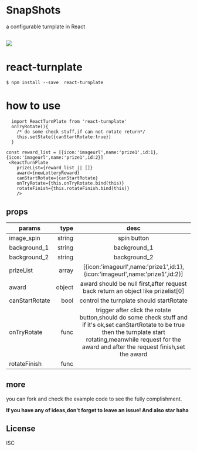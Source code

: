 # SnapShots

a configurable turnplate in React

![](https://user-gold-cdn.xitu.io/2019/5/18/16ac949855bdd316?w=360&h=360&f=gif&s=4345398)
---

# react-turnplate

```
$ npm install --save  react-turnplate
```

# how to use
```
  import ReactTurnPlate from 'react-turnplate'
  onTryRotate(){
    /* do some check stuff,if can not rotate return*/
    this.setState({canStartRotate:true})
  }

const reward_list = [{icon:'imageurl',name:'prize1',id:1},{icon:'imageurl',name:'prize1',id:2}]
 <ReactTurnPlate
    prizeList={reward_list || []}
    award={newLotteryReward}
    canStartRotate={canStartRotate}
    onTryRotate={this.onTryRotate.bind(this)}
    rotateFinish={this.rotateFinish.bind(this)}
    />
```

## props 

| params        | type   |  desc  |
| --------   | -----:  | :----:  |
| image_spin | string | spin button|
| background_1 | string | background_1|
| background_2 | string | background_2|
| prizeList     | array |  [{icon:'imageurl',name:'prize1',id:1},{icon:'imageurl',name:'prize1',id:2}]    |
| award        |   object  | award should be null first,after request  back return an object like prizelist[0]  |
| canStartRotate        |    bool    |  control the turnplate should startRotate  |
|onTryRotate | func| trigger after click the rotate button,should do some check stuff and if it's ok,set canStartRotate to be true then the turnplate start rotating,meanwhile request for the award and after the request finish,set the award |
|rotateFinish| func | |

## more
you can fork and check the example code to see the fully complishment.

**If you have any of ideas,don't forget to leave an issue! And also star haha**

## License

ISC

